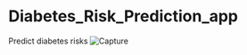 # Diabetes_Risk_Prediction_app
Predict diabetes risks
![Capture](https://user-images.githubusercontent.com/63454860/155880623-33b42d27-21c2-4a63-91d7-f6b59072a308.JPG)
